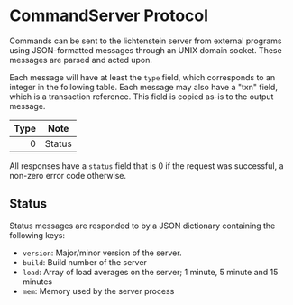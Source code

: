 # CommandServer Protocol
Commands can be sent to the lichtenstein server from external programs using JSON-formatted messages through an UNIX domain socket. These messages are parsed and acted upon.

Each message will have at least the `type` field, which corresponds to an integer in the following table. Each message may also have a "txn" field, which is a transaction reference. This field is copied as-is to the output message.

| Type | Note
| ---: | ----
| 0    | Status

All responses have a `status` field that is 0 if the request was successful, a non-zero error code otherwise.

## Status
Status messages are responded to by a JSON dictionary containing the following keys:

- `version`: Major/minor version of the server.
- `build`: Build number of the server
- `load`: Array of load averages on the server; 1 minute, 5 minute and 15 minutes
- `mem`: Memory used by the server process
